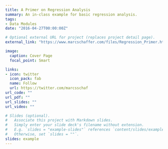 ```yaml
---
title: A Primer on Regression Analysis
summary: An in-class example for basic regression analysis.
tags:
- Data Modules
date: "2016-04-27T00:00:00Z"

# Optional external URL for project (replaces project detail page).
external_link: "https://www.marcschaffer.com/files/Regression_Primer.html"

image:
  caption: Cover Page
  focal_point: Smart

links:
- icon: twitter
  icon_pack: fab
  name: Follow
  url: https://twitter.com/marcsschaf
url_code: ""
url_pdf: ""
url_slides: ""
url_video: ""

# Slides (optional).
#   Associate this project with Markdown slides.
#   Simply enter your slide deck's filename without extension.
#   E.g. `slides = "example-slides"` references `content/slides/example-slides.md`.
#   Otherwise, set `slides = ""`.
slides: example
---
```

